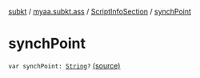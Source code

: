 [subkt](../../index.md) / [myaa.subkt.ass](../index.md) / [ScriptInfoSection](index.md) / [synchPoint](./synch-point.md)

# synchPoint

`var synchPoint: `[`String`](https://kotlinlang.org/api/latest/jvm/stdlib/kotlin/-string/index.html)`?` [(source)](https://github.com/Myaamori/SubKt/blob/0.1.12/src/main/kotlin/myaa/subkt/ass/parser.kt#L798)